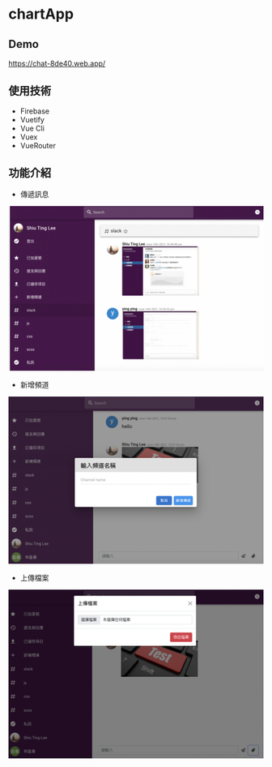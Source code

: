 # chartApp


## Demo

https://chat-8de40.web.app/

## 使用技術

- Firebase
- Vuetify
- Vue Cli 
- Vuex
- VueRouter



## 功能介紹

- 傳遞訊息

<img src="/img/app1.png" alt="Slack clone" />

- 新增頻道

<img src="/img/app2.png" alt="Slack clone" />


- 上傳檔案

<img src="/img/app3.png" alt="Slack clone" />

